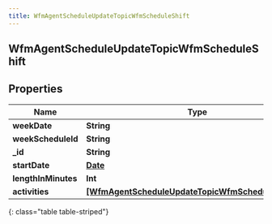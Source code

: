 ```yaml
---
title: WfmAgentScheduleUpdateTopicWfmScheduleShift
---
```

## WfmAgentScheduleUpdateTopicWfmScheduleShift

## Properties

|Name | Type | Description | Notes|
|------------ | ------------- | ------------- | -------------|
| **weekDate** | **String** |  | [optional] |
| **weekScheduleId** | **String** |  | [optional] |
| **_id** | **String** |  | [optional] |
| **startDate** | [**Date**](Date.html) |  | [optional] |
| **lengthInMinutes** | **Int** |  | [optional] |
| **activities** | [**[WfmAgentScheduleUpdateTopicWfmScheduleActivity]**](WfmAgentScheduleUpdateTopicWfmScheduleActivity.html) |  | [optional] |
{: class="table table-striped"}


